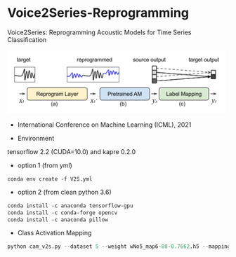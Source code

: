 # Voice2Series-Reprogramming
Voice2Series: Reprogramming Acoustic Models for Time Series Classification


<img src="https://github.com/huckiyang/Voice2Series-Reprogramming/blob/main/img/img.png" width="500">


- International Conference on Machine Learning (ICML), 2021


- Environment


tensorflow 2.2 (CUDA=10.0) and kapre 0.2.0

- option 1 (from yml)

```shell
conda env create -f V2S.yml
```

- option 2 (from clean python 3.6)

```shell
conda install -c anaconda tensorflow-gpu
conda install -c conda-forge opencv
conda install -c anaconda pillow
```

- Class Activation Mapping

```python
python cam_v2s.py --dataset 5 --weight wNo5_map6-88-0.7662.h5 --mapping 6 --layer conv2d_1
```
